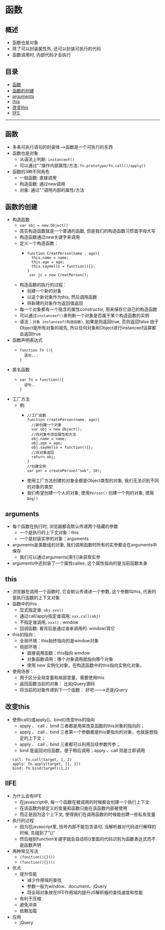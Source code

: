 # 函数
## 概述
* 函数也是对象
* 除了可以封装属性外, 还可以封装可执行的代码
* 函数调用时, 内部代码才会执行
## 目录
* [函数](#函数)
* [函数的创建](#函数的创建)
* [arguments](#arguments)
* [this](#this)
* [改变this](#改变this)
* [IIFE](#IIFE)
***

## 函数
* 多条可执行语句的封装体-->函数是一个可执行的东西
* 函数也是对象
  * 从语法上判断: `instanceof()`
  * 可以通过"."操作内部属性/方法: `fn.prototype/fn.call()/apply()`
* 函数的3种不同角色
  * 一般函数: 直接调用
  * 构造函数: 通过new调用
  * 对象: 通过"."调用内部的属性/方法
## 函数的创建
* 构造函数
  * `var obj = new Object()`
  * 其实构造函数就是一个普通的函数, 但是我们的构造函数习惯首字母大写
  * 构造函数通过new关键字来调用
  * 定义一个构造函数：
    * ```
      function CreatPerson(name , age){
        this.name = name;
        this.age = age;
        this.sayHello = function(){};
      }
       var jc = new CreatPerson();
      ```
  * 构造函数的执行的过程：
    * 创建一个新的对象
    * 以这个新对象作为this, 然后调用函数
    * 将新建的对象作为返回值返回
  * 每一个对象都有一个隐含的属性constructor, 用来保存它自己的构造函数
  * 可以通过`instanceof()`来判断一个对象是否属于某个构造函数的实例
  * 语法：`对象 instanceof(构造函数)`, 如果是则返回true, 否则返回false
    由于Object是所有对象的祖先, 所以任何对象和Object进行instanceof运算都会返回true
* 函数声明表达式
  * ```
    function fn (){
      语句...
    }
    ```
* 匿名函数
  * ``` 
    var fn = function(){
      语句..
    }
    ```
* 工厂方法
  * 例:
    * ```
      //工厂函数
      function createPerson(name, age){
        //新创建一个对象
        var obj = new Object();
        //向对象中添加属性和方法
        obj.name = name;
        obj.age = age;
        obj.sayHello = function(){};
        //将对象返回
        return obj;
      }
      //创建实例
      var per = createPerson("swk", 18);
      ```
    * 使用工厂方法创建的对象全都是Object类型的对象, 我们无法识别不同的对象的类型
    * 我们希望创建一个人的对象, 使用`Person()` 创建一个狗的对象, 使用`Dog()`
## arguments
* 每个函数在执行时, 浏览器都会默认传递两个隐藏的参数
  * 一个是执行的上下文对象：this
  * 一个是封装实参的对象：arguments
* arguments是类数组的对象, 我们调用函数时所有的实参都会在arguments中保存
  * 我们可以通过arguments[索引]来获取实参
* arguments中还封装了一个属性callee, 这个属性指向的是当前函数本身
## this
 * 浏览器在调用一个函数时, 它会默认传递进一个参数, 这个参数叫this, 代表的是执行函数的上下文对象
* 函数中的this
  * 显式指定谁: `obj.xxx()`
  * 通过call/apply指定谁调用: `xxx.call(obj)     `                                               
  * 不指定谁调用, `xxx()` : window
  * 回调函数: 看背后是通过谁来调用的: window/其它
* this的指向：
  * 全局环境：this始终指向的是window对象
  * 局部环境：
    * 直接调用函数：this指向 window
    * 对象函数调用：哪个对象调用就指向哪个对象
    * 使用 new 实例化对象，在构造函数中的this指向实例化对象。
* 使用场景：
  * 用于区分全局变量和局部变量，需要使用this
  * 返回函数当前的对象： 比如jQuery源码
  * 将当前的对象传递到下一个函数： 好吧--->还是jQuery 
## 改变this
* 使用call()或apply()、bind()改变this的指向
  * apply 、 call 、bind 三者都是用来改变函数的this对象的指向的；
  * apply 、 call 、bind 三者第一个参数都是this要指向的对象，也就是想指定的上下文；
  * apply 、 call 、bind 三者都可以利用后续参数传参；
  * bind 是返回对应函数，便于稍后调用；apply 、call 则是立即调用 
  ```
  call: fn.call(target, 1, 2)
  apply: fn.apply(target, [1, 2])
  bind: fn.bind(target)(1,2)
  ```
## IIFE
* 为什么会有IIFE
  * 在javascript中, 每一个函数在被调用的时候都会创建一个执行上下文
  * 在该函数内部定义的变量和函数只能在该函数内部被使用
  * 而正是因为这个上下文, 使得我们在调用函数的时候能创建一些私有变量
* 执行的过程
  * 因为在javascript里, 括号内部不能包含语句, 当解析器对代码进行解释的时候, 先碰到了"()"
  * 然后碰到function关键字就会自动将()里面的代码识别为函数表达式而不是函数声明
* 两种常见写法
  * `(function(){}())`
  * `(function(){})()`
* 优点
  * 提升性能
    * 减少作用域的查找
    * 参数一般为window、document、jQuery
    * 将全局对象放在IIFE作用域内提升JS解析器的查找速度和性能
  * 有利于压缩
  * 避免冲突
  * 依赖加载
* 应用
  * jQuery

